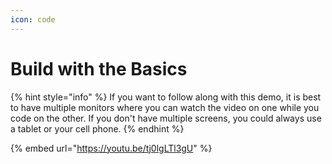 ```yaml
---
icon: code
---
```


# Build with the Basics

{% hint style="info" %}
If you want to follow along with this demo, it is best to have multiple monitors where you can watch the video on one while you code on the other. If you don't have multiple screens, you could always use a tablet or your cell phone.
{% endhint %}



{% embed url="https://youtu.be/tj0lgLTl3gU" %}

